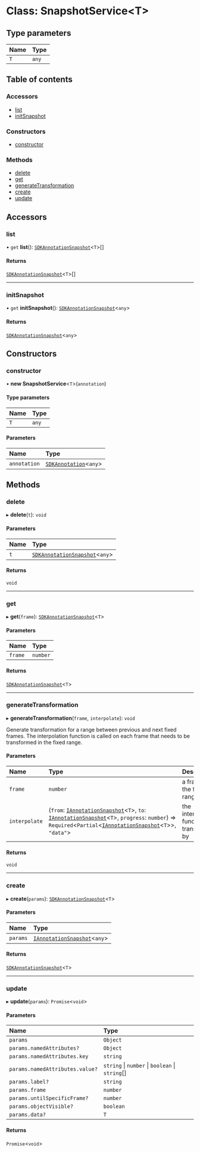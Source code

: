 # Class: SnapshotService<T\>

## Type parameters

| Name | Type |
| :------ | :------ |
| `T` | `any` |

## Table of contents

### Accessors

- [list](SnapshotService.md#list)
- [initSnapshot](SnapshotService.md#initsnapshot)

### Constructors

- [constructor](SnapshotService.md#constructor)

### Methods

- [delete](SnapshotService.md#delete)
- [get](SnapshotService.md#get)
- [generateTransformation](SnapshotService.md#generatetransformation)
- [create](SnapshotService.md#create)
- [update](SnapshotService.md#update)

## Accessors

### list

• `get` **list**(): [`SDKAnnotationSnapshot`](SDKAnnotationSnapshot.md)<`T`\>[]

#### Returns

[`SDKAnnotationSnapshot`](SDKAnnotationSnapshot.md)<`T`\>[]

___

### initSnapshot

• `get` **initSnapshot**(): [`SDKAnnotationSnapshot`](SDKAnnotationSnapshot.md)<`any`\>

#### Returns

[`SDKAnnotationSnapshot`](SDKAnnotationSnapshot.md)<`any`\>

## Constructors

### constructor

• **new SnapshotService**<`T`\>(`annotation`)

#### Type parameters

| Name | Type |
| :------ | :------ |
| `T` | `any` |

#### Parameters

| Name | Type |
| :------ | :------ |
| `annotation` | [`SDKAnnotation`](SDKAnnotation.md)<`any`\> |

## Methods

### delete

▸ **delete**(`t`): `void`

#### Parameters

| Name | Type |
| :------ | :------ |
| `t` | [`SDKAnnotationSnapshot`](SDKAnnotationSnapshot.md)<`any`\> |

#### Returns

`void`

___

### get

▸ **get**(`frame`): [`SDKAnnotationSnapshot`](SDKAnnotationSnapshot.md)<`T`\>

#### Parameters

| Name | Type |
| :------ | :------ |
| `frame` | `number` |

#### Returns

[`SDKAnnotationSnapshot`](SDKAnnotationSnapshot.md)<`T`\>

___

### generateTransformation

▸ **generateTransformation**(`frame`, `interpolate`): `void`

Generate transformation for a range between previous and next fixed frames.
The interpolation function is called on each frame that needs to be transformed in the fixed range.

#### Parameters

| Name | Type | Description |
| :------ | :------ | :------ |
| `frame` | `number` | a frame in the fixed range |
| `interpolate` | (`from`: [`IAnnotationSnapshot`](../interfaces/IAnnotationSnapshot.md)<`T`\>, `to`: [`IAnnotationSnapshot`](../interfaces/IAnnotationSnapshot.md)<`T`\>, `progress`: `number`) => `Required`<`Partial`<[`IAnnotationSnapshot`](../interfaces/IAnnotationSnapshot.md)<`T`\>\>, ``"data"``\> | the interpolation function to transform by |

#### Returns

`void`

___

### create

▸ **create**(`params`): [`SDKAnnotationSnapshot`](SDKAnnotationSnapshot.md)<`T`\>

#### Parameters

| Name | Type |
| :------ | :------ |
| `params` | [`IAnnotationSnapshot`](../interfaces/IAnnotationSnapshot.md)<`any`\> |

#### Returns

[`SDKAnnotationSnapshot`](SDKAnnotationSnapshot.md)<`T`\>

___

### update

▸ **update**(`params`): `Promise`<`void`\>

#### Parameters

| Name | Type |
| :------ | :------ |
| `params` | `Object` |
| `params.namedAttributes?` | `Object` |
| `params.namedAttributes.key` | `string` |
| `params.namedAttributes.value?` | `string` \| `number` \| `boolean` \| `string`[] |
| `params.label?` | `string` |
| `params.frame` | `number` |
| `params.untilSpecificFrame?` | `number` |
| `params.objectVisible?` | `boolean` |
| `params.data?` | `T` |

#### Returns

`Promise`<`void`\>
